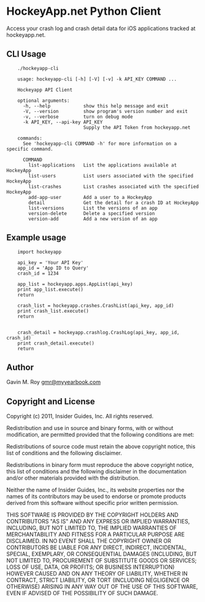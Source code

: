 HockeyApp.net Python Client
===========================

Access your crash log and crash detail data for iOS applications tracked at
hockeyapp.net.

CLI Usage
---------

        ./hockeyapp-cli

        usage: hockeyapp-cli [-h] [-V] [-v] -k API_KEY COMMAND ...

        Hockeyapp API Client

        optional arguments:
          -h, --help            show this help message and exit
          -V, --version         show program's version number and exit
          -v, --verbose         turn on debug mode
          -k API_KEY, --api-key API_KEY
                                Supply the API Token from hockeyapp.net

        commands:
          See 'hockeyapp-cli COMMAND -h' for more information on a specific command.

          COMMAND
            list-applications   List the applications available at HockeyApp
            list-users          List users associated with the specified HockeyApp
            list-crashes        List crashes associated with the specified HockeyApp
            add-app-user        Add a user to a HockeyApp
            detail              Get the detail for a crash ID at HockeyApp
            list-versions       List the versions of an app
            version-delete      Delete a specified version
            version-add         Add a new version of an app

Example usage
-------------

        import hockeyapp

        api_key = 'Your API Key'
        app_id = 'App ID to Query'
        crash_id = 1234

        app_list = hockeyapp.apps.AppList(api_key)
        print app_list.execute()
        return

        crash_list = hockeyapp.crashes.CrashList(api_key, app_id)
        print crash_list.execute()
        return


        crash_detail = hockeyapp.crashlog.CrashLog(api_key, app_id, crash_id)
        print crash_detail.execute()
        return

Author
------
Gavin M. Roy <gmr@myyearbook.com>

Copyright and License
---------------------
Copyright (c) 2011, Insider Guides, Inc. All rights reserved.

Redistribution and use in source and binary forms, with or without modification, are permitted provided that the following conditions are met:

Redistributions of source code must retain the above copyright notice, this list of conditions and the following disclaimer.

Redistributions in binary form must reproduce the above copyright notice, this list of conditions and the following disclaimer in the documentation and/or other materials provided with the distribution.

Neither the name of Insider Guides, Inc., its website properties nor the names of its contributors may be used to endorse or promote products derived from this software without specific prior written permission.

THIS SOFTWARE IS PROVIDED BY THE COPYRIGHT HOLDERS AND CONTRIBUTORS "AS IS" AND ANY EXPRESS OR IMPLIED WARRANTIES, INCLUDING, BUT NOT LIMITED TO, THE IMPLIED WARRANTIES OF MERCHANTABILITY AND FITNESS FOR A PARTICULAR PURPOSE ARE DISCLAIMED. IN NO EVENT SHALL THE COPYRIGHT OWNER OR CONTRIBUTORS BE LIABLE FOR ANY DIRECT, INDIRECT, INCIDENTAL, SPECIAL, EXEMPLARY, OR CONSEQUENTIAL DAMAGES (INCLUDING, BUT NOT LIMITED TO, PROCUREMENT OF SUBSTITUTE GOODS OR SERVICES; LOSS OF USE, DATA, OR PROFITS; OR BUSINESS INTERRUPTION) HOWEVER CAUSED AND ON ANY THEORY OF LIABILITY, WHETHER IN CONTRACT, STRICT LIABILITY, OR TORT (INCLUDING NEGLIGENCE OR OTHERWISE) ARISING IN ANY WAY OUT OF THE USE OF THIS SOFTWARE, EVEN IF ADVISED OF THE POSSIBILITY OF SUCH DAMAGE.
